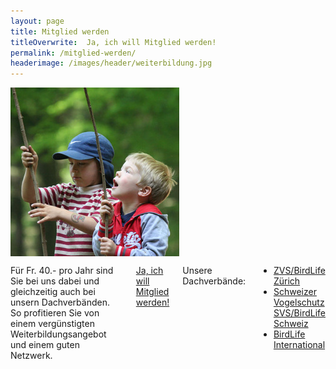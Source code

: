 ```yaml
---
layout: page
title: Mitglied werden
titleOverwrite:  Ja, ich will Mitglied werden!
permalink: /mitglied-werden/
headerimage: /images/header/weiterbildung.jpg
---
```

<div class="large-4 medium-3 columns text-center">
  <img width="270" src="/images/mitglied-werden/mitglied-werden.jpg"/>
</div>
<div class="large-8 medium-9 columns">
  <p>
    Für Fr. 40.- pro Jahr sind Sie bei uns dabei und gleichzeitig auch bei unsern Dachverbänden. So profitieren Sie von
    einem vergünstigten Weiterbildungsangebot und einem guten Netzwerk.
  </p>

  <a class="button" href="mailto:ratnaweera@naturschutz-r-s.ch">Ja, ich will Mitglied werden!</a>

  <p>Unsere Dachverbände:</p>
  
  <ul>
    <li><a href="http://www.birdlife-zuerich.ch/">ZVS/BirdLife Zürich</a></li>
    <li><a href="http://www.birdlife.ch/">Schweizer Vogelschutz SVS/BirdLife Schweiz</a></li>
    <li><a href="http://www.birdlife.org/">BirdLife International</a></li>
  </ul>
</div>